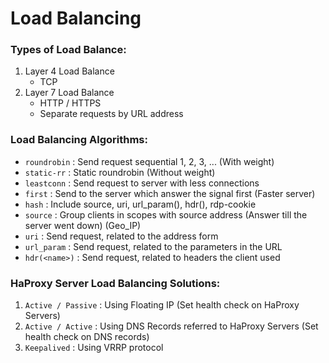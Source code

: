 # Load Balancing

### Types of Load Balance:
1. Layer 4 Load Balance
   * TCP 
2. Layer 7 Load Balance
   * HTTP / HTTPS
   * Separate requests by URL address

### Load Balancing Algorithms:
* `roundrobin` : Send request sequential 1, 2, 3, ... (With weight)
* `static-rr` : Static roundrobin (Without weight)
* `leastconn` : Send request to server with less connections
* `first` : Send to the server which answer the signal first (Faster server)
* `hash` : Include source, uri, url_param(), hdr(), rdp-cookie
* `source` : Group clients in scopes with source address (Answer till the server went down) (Geo_IP)
* `uri` : Send request, related to the address form
* `url_param` : Send request, related to the parameters in the URL
* `hdr(<name>)` : Send request, related to headers the client used

### HaProxy Server Load Balancing Solutions:
1. `Active / Passive` : Using Floating IP (Set health check on HaProxy Servers)
2. `Active / Active` : Using DNS Records referred to HaProxy Servers (Set health check on DNS records) 
3. `Keepalived` : Using VRRP protocol





